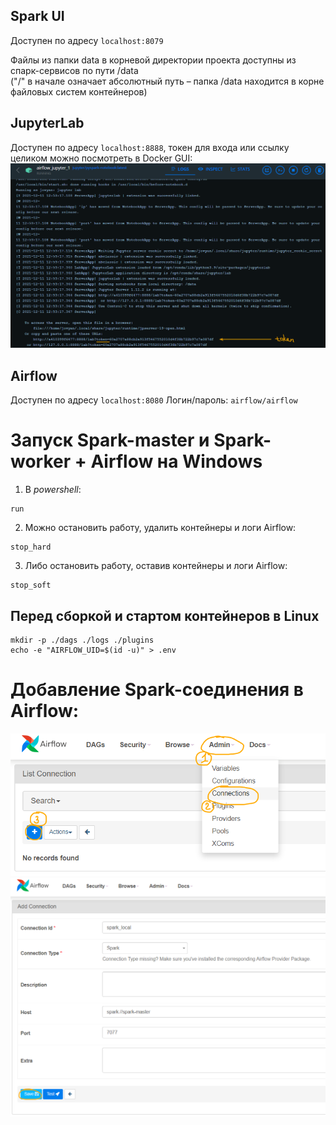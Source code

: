 ## Spark UI 
Доступен по адресу `localhost:8079`

Файлы из папки data в корневой директории проекта доступны из спарк-сервисов по пути /data  
("/" в начале означает абсолютный путь – папка /data находится в корне файловых систем контейнеров)

## JupyterLab
Доступен по адресу `localhost:8888`, токен для входа или ссылку целиком можно посмотреть в Docker GUI:  
![image](./pics/jupyter_token.png)

## Airflow 
Доступен по адресу `localhost:8080`
Логин/пароль: `airflow/airflow`

# Запуск Spark-master и Spark-worker + Airflow на Windows
1. В *powershell*:
```
run
```
2. Можно остановить работу, удалить контейнеры и логи Airflow:
```
stop_hard
```
3. Либо остановить работу, оставив контейнеры и логи Airflow:
```
stop_soft
```

## Перед сборкой и стартом контейнеров в Linux
```
mkdir -p ./dags ./logs ./plugins
echo -e "AIRFLOW_UID=$(id -u)" > .env
```

# Добавление Spark-соединения в Airflow:
![image](./pics/conn_1.png)  
![image](./pics/conn_2.png)  